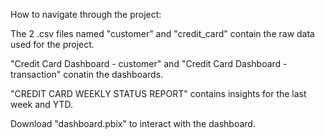 How to navigate through the project:

The 2 .csv files named "customer" and "credit_card" contain the raw data used for the project.

"Credit Card Dashboard - customer" and "Credit Card Dashboard - transaction" conatin the dashboards.

"CREDIT CARD WEEKLY STATUS REPORT" contains insights for the last week and YTD.

Download "dashboard.pbix" to interact with the dashboard.
